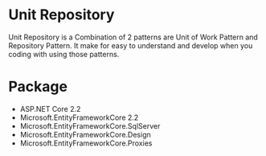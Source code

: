# Unit Repository
Unit Repository is a Combination of 2 patterns are Unit of Work Pattern and Repository Pattern.
It make for easy to understand and develop when you coding with using those patterns.

# Package
 - ASP.NET Core 2.2
 - Microsoft.EntityFrameworkCore 2.2
 - Microsoft.EntityFrameworkCore.SqlServer
 - Microsoft.EntityFrameworkCore.Design
 - Microsoft.EntityFrameworkCore.Proxies
 
